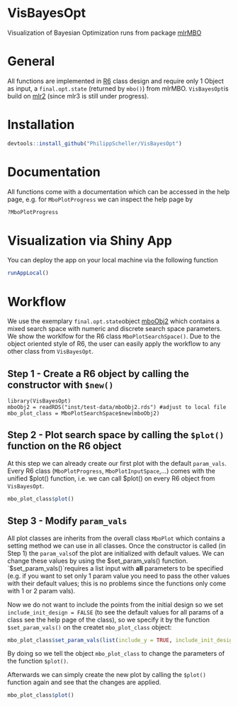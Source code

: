 # VisBayesOpt
Visualization of Bayesian Optimization runs from package [mlrMBO](https://mlrmbo.mlr-org.com/index.html)

# General
All functions are implemented in [R6](https://r6.r-lib.org) class design and require only 1 Object as input, a `final.opt.state` (returned by `mbo()`) from mlrMBO. `VisBayesOpt`is build on [mlr2](https://github.com/mlr-org/mlr) (since mlr3 is still under progress).

# Installation
```r
devtools::install_github("PhilippScheller/VisBayesOpt")
```

# Documentation
All functions come with a documentation which can be accessed in the help page, e.g. for `MboPlotProgress` we can inspect the help page by
```r
?MboPlotProgress
```

# Visualization via Shiny App
You can deploy the app on your local machine via the following function

```r
runAppLocal()
```

# Workflow
We use the exemplary `final.opt.state`object [mboObj2](inst/test-data/mboObj2.rds) which contains a mixed search space with numeric and discrete search space parameters. We show the worklfow for the R6 class `MboPlotSearchSpace()`.
Due to the object oriented style of R6, the user can easily apply the workflow to any other class from `VisBayesOpt`.

## Step 1 - Create a R6 object by calling the constructor with `$new()`
```r{}
library(VisBayesOpt)
mboObj2 = readRDS("inst/test-data/mboObj2.rds") #adjust to local file
mbo_plot_class = MboPlotSearchSpace$new(mboObj2)
  ```
## Step 2 - Plot search space by calling the `$plot()` function on the R6 object
At this step we can already create our first plot with the default `param_vals`. Every R6 class (`MboPlotProgress`, `MboPlotInputSpace`,...) comes with the unified $plot() function, i.e. we can call $plot() on every R6 object from `VisBayesOpt`.
```r
mbo_plot_class$plot()
```
## Step 3 - Modify `param_vals`
All plot classes are inherits from the overall class `MboPlot` which contains a setting method we can use in all classes. Once the constructor is called (in Step 1) the `param_vals`of the plot are initialized with default values. We can change these values by using the $set_param_vals() function.   
`$set_param_vals()`requires a list input with **all** parameters to be specified (e.g. if you want to set only 1 param value you need to pass the other values with their default values; this is no problems since the functions only come with 1 or 2 param vals).  

Now we do not want to include the points from the initial design so we set `include_init_design = FALSE` (to see the default values for all params of a class see the help page of the class), so we specify it by the function `$set_param_vals()` on the createt `mbo_plot_class` object:

```r
mbo_plot_class$set_param_vals(list(include_y = TRUE, include_init_design = FALSE))
```

By doing so we tell the object `mbo_plot_class` to change the parameters of the function `$plot()`. 

Afterwards we can simply create the new plot by calling the `$plot()` function again and see that the changes are applied.
```r
mbo_plot_class$plot()
```


  
  
